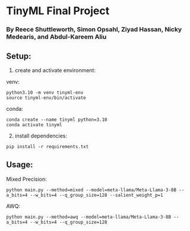 # TinyML Final Project

### By Reece Shuttleworth, Simon Opsahl, Ziyad Hassan, Nicky Medearis, and Abdul-Kareem Aliu

## Setup:

1. create and activate environment:

venv:

```
python3.10 -m venv tinyml-env
source tinyml-env/bin/activate
```

conda:

```
conda create --name tinyml python=3.10
conda activate tinyml
```

2. install dependencies:

```
pip install -r requirements.txt
```

## Usage:

Mixed Precision:

```
python main.py --method=mixed --model=meta-llama/Meta-Llama-3-8B --a_bits=4 --w_bits=4 --q_group_size=128 --salient_weight_p=1
```

AWQ:

```
python main.py --method=awq --model=meta-llama/Meta-Llama-3-8B --a_bits=4 --w_bits=4 --q_group_size=128
```
